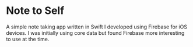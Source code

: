 # Note to Self

A simple note taking app written in Swift I developed using Firebase for iOS devices. I was initially using core data but found Firebase more interesting to use at the time.
